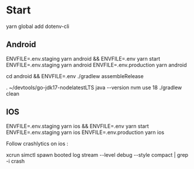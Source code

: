 # Start


yarn global add dotenv-cli


## Android

ENVFILE=.env.staging yarn android && ENVFILE=.env yarn start
ENVFILE=.env.staging yarn android
ENVFILE=.env.production yarn android

cd android && ENVFILE=.env ./gradlew assembleRelease

. ~/devtools/go-jdk17-nodelatestLTS
java --version
nvm use 18
./gradlew clean


## IOS

ENVFILE=.env.staging yarn ios && ENVFILE=.env yarn start
ENVFILE=.env.staging yarn ios
ENVFILE=.env.production yarn ios


Follow crashlytics on ios :

xcrun simctl spawn booted log stream --level debug --style compact | grep -i crash

